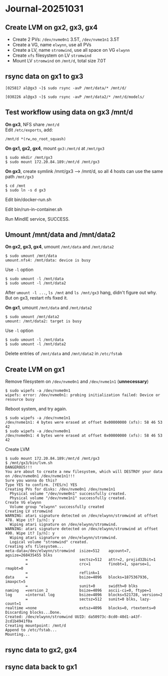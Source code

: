 # Journal-20251031

## Create LVM on gx2, gx3, gx4
* Create 2 PVs: `/dev/nvme0n1` 3.5T, `/dev/nvme1n1` 3.5T
* Create a VG, name `elwynn`, use all PVs
* Create a LV, name `stromwind`, use all space on VG `elwynn`
* Create `xfs` filesystem on LV `stromwind`
* Mount LV `stromwind` on `/mnt/d`, total size 7.0T

## rsync data on gx1 to gx3
```
[025817 al@gx3 ~]$ sudo rsync -avP /mnt/data/* /mnt/d/
```
```
[030226 al@gx3 ~]$ sudo rsync -avP /mnt/data2/* /mnt/d/models/
```

## Test workflow using data on gx3 /mnt/d
**On gx3**, NFS share `/mnt/d`  
Edit `/etc/exports`, add:
```
/mnt/d *(rw,no_root_squash)
```
**On gx1, gx2, gx4**, mount `gx3:/mnt/d` at `/mnt/gx3`
```
$ sudo mkdir /mnt/gx3
$ sudo mount 172.20.84.189:/mnt/d /mnt/gx3
```
**On gx3**, create symlink /mnt/gx3 --> /mnt/d, so all 4 hosts can use the same path `/mnt/gx3`
```
$ cd /mnt
$ sudo ln -s d gx3
```

Edit bin/docker-run.sh

Edit bin/run-in-container.sh

Run MindIE service, SUCCESS.

## Umount /mnt/data and /mnt/data2
**On gx2, gx3, gx4**, umount `/mnt/data` and `/mnt/data2`
```
$ sudo umount /mnt/data
umount.nfs4: /mnt/data: device is busy
```

Use `-l` option
```
$ sudo umount -l /mnt/data
$ sudo umount -l /mnt/data2
```
After `umount -l ...`, `ls /mnt` and `ls /mnt/gx3` hang, didn't figure out why. But on gx3, restart nfs fixed it.

**On gx1**, umount `/mnt/data` and `/mnt/data2`
```
$ sudo umount /mnt/data2
umount: /mnt/data2: target is busy
```

Use `-l` option
```
$ sudo umount -l /mnt/data
$ sudo umount -l /mnt/data2
```
Delete entries of `/mnt/data` and `/mnt/data2` in `/etc/fstab`

## Create LVM on gx1
Remove filesystem on `/dev/nvme0n1` and `/dev/nvme1n1` (**unnecessary**)
```
$ sudo wipefs -a /dev/nvme0n1
wipefs: error: /dev/nvme0n1: probing initialization failed: Device or resource busy
```
Reboot system, and try again.
```
$ sudo wipefs -a /dev/nvme1n1
/dev/nvme1n1: 4 bytes were erased at offset 0x00000000 (xfs): 58 46 53 42
$ sudo wipefs -a /dev/nvme0n1
/dev/nvme0n1: 4 bytes were erased at offset 0x00000000 (xfs): 58 46 53 42
```
Create LVM
```
$ sudo mount 172.20.84.189:/mnt/d /mnt/gx3
$ /mnt/gx3/bin/lvm.sh
DANGEROUS!!!
You are about to create a new filesystem, which will DESTROY your data on /dev/nvme0n1 /dev/nvme1n1!!!
Sure you wanna do this?
Type YES to confirm. [YES/n] YES
Creating PVs for disks: /dev/nvme0n1 /dev/nvme1n1
  Physical volume "/dev/nvme0n1" successfully created.
  Physical volume "/dev/nvme1n1" successfully created.
Create VG elwynn
  Volume group "elwynn" successfully created
Creating LV stromwind
WARNING: atari signature detected on /dev/elwynn/stromwind at offset 478. Wipe it? [y/n]: y
  Wiping atari signature on /dev/elwynn/stromwind.
WARNING: atari signature detected on /dev/elwynn/stromwind at offset 490. Wipe it? [y/n]: y
  Wiping atari signature on /dev/elwynn/stromwind.
  Logical volume "stromwind" created.
Creating xfs filesystem...
meta-data=/dev/elwynn/stromwind  isize=512    agcount=7, agsize=268435455 blks
         =                       sectsz=512   attr=2, projid32bit=1
         =                       crc=1        finobt=1, sparse=1, rmapbt=0
         =                       reflink=1
data     =                       bsize=4096   blocks=1875367936, imaxpct=5
         =                       sunit=0      swidth=0 blks
naming   =version 2              bsize=4096   ascii-ci=0, ftype=1
log      =internal log           bsize=4096   blocks=521728, version=2
         =                       sectsz=512   sunit=0 blks, lazy-count=1
realtime =none                   extsz=4096   blocks=0, rtextents=0
Discarding blocks...Done.
Created: /dev/elwynn/stromwind UUID: da50973c-8cd0-40d1-a43f-2cd1b4941f0a
Creating mountpoint: /mnt/d
Append to /etc/fstab...
Mounting...
```

## rsync data to gx2, gx4

## rsync data back to gx1
